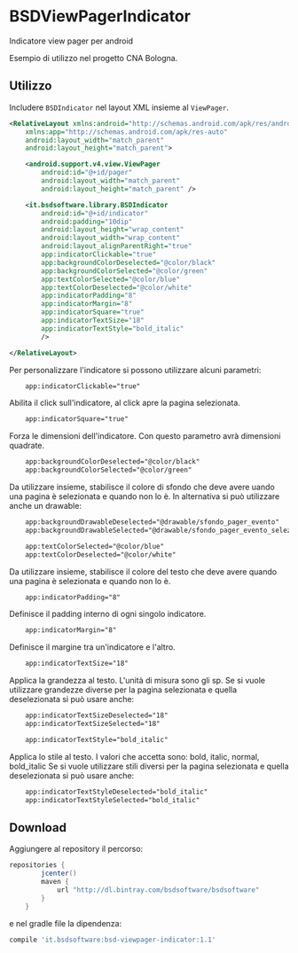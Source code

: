 BSDViewPagerIndicator
==========================

Indicatore view pager per android

Esempio di utilizzo nel progetto CNA Bologna.

Utilizzo
-----

Includere `BSDIndicator` nel layout XML insieme al `ViewPager`.

```xml
<RelativeLayout xmlns:android="http://schemas.android.com/apk/res/android"
    xmlns:app="http://schemas.android.com/apk/res-auto"
    android:layout_width="match_parent"
    android:layout_height="match_parent">

    <android.support.v4.view.ViewPager
        android:id="@+id/pager"
        android:layout_width="match_parent"
        android:layout_height="match_parent" />

    <it.bsdsoftware.library.BSDIndicator
        android:id="@+id/indicator"
        android:padding="10dip"
        android:layout_height="wrap_content"
        android:layout_width="wrap_content"
        android:layout_alignParentRight="true"
        app:indicatorClickable="true"
        app:backgroundColorDeselected="@color/black"
        app:backgroundColorSelected="@color/green"
        app:textColorSelected="@color/blue"
        app:textColorDeselected="@color/white"
        app:indicatorPadding="8"
        app:indicatorMargin="8"
        app:indicatorSquare="true"
        app:indicatorTextSize="18"
        app:indicatorTextStyle="bold_italic"
        />

</RelativeLayout>
```

Per personalizzare l'indicatore si possono utilizzare alcuni parametri:

```xml
    app:indicatorClickable="true"
```
Abilita il click sull'indicatore, al click apre la pagina selezionata. 

```xml
    app:indicatorSquare="true"
```
Forza le dimensioni dell'indicatore. Con questo parametro avrà dimensioni quadrate.

```xml
    app:backgroundColorDeselected="@color/black"
    app:backgroundColorSelected="@color/green"
```
Da utilizzare insieme, stabilisce il colore di sfondo che deve avere uando una pagina è selezionata e quando non lo è.
In alternativa si può utilizzare anche un drawable:

```xml
    app:backgroundDrawableDeselected="@drawable/sfondo_pager_evento"
    app:backgroundDrawableSelected="@drawable/sfondo_pager_evento_selezionato"
```

```xml
    app:textColorSelected="@color/blue"
    app:textColorDeselected="@color/white"
```
Da utilizzare insieme, stabilisce il colore del testo che deve avere quando una pagina è selezionata e quando non lo è.

```xml
    app:indicatorPadding="8"
```
Definisce il padding interno di ogni singolo indicatore.

```xml
    app:indicatorMargin="8"
```
Definisce il margine tra un'indicatore e l'altro.

```xml
    app:indicatorTextSize="18"
```
Applica la grandezza al testo. L'unità di misura sono gli sp. Se si vuole utilizzare grandezze diverse per la pagina selezionata e quella deselezionata si può usare anche:

```xml
    app:indicatorTextSizeDeselected="18"
    app:indicatorTextSizeSelected="18"
```
```xml
    app:indicatorTextStyle="bold_italic"
```
Applica lo stile al testo. I valori che accetta sono:
bold, italic, normal, bold_italic
Se si vuole utilizzare stili diversi per la pagina selezionata e quella deselezionata si può usare anche:

```xml
    app:indicatorTextStyleDeselected="bold_italic"
    app:indicatorTextStyleSelected="bold_italic"
```


Download
--------

Aggiungere al repository il percorso:
```groovy
repositories {
        jcenter()
        maven {
            url "http://dl.bintray.com/bsdsoftware/bsdsoftware"
        }
    }
```
e nel gradle file la dipendenza:
```groovy
compile 'it.bsdsoftware:bsd-viewpager-indicator:1.1'
```


